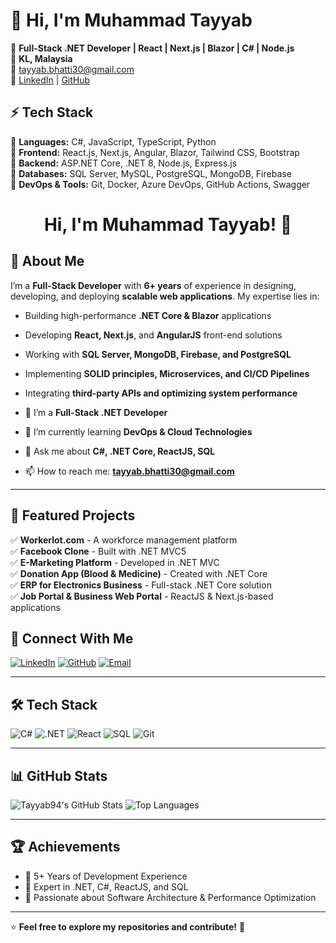 # 👋 Hi, I'm Muhammad Tayyab  

🚀 **Full-Stack .NET Developer | React | Next.js | Blazor | C# | Node.js**  
📍 **KL, Malaysia**  
📧 [tayyab.bhatti30@gmail.com](mailto:tayyab.bhatti30@gmail.com)  
🔗 [LinkedIn](https://linkedin.com/in/mtayyab94) | [GitHub](https://github.com/Tayyab94)  


## ⚡ Tech Stack  

🔹 **Languages:** C#, JavaScript, TypeScript, Python  
🔹 **Frontend:** React.js, Next.js, Angular, Blazor, Tailwind CSS, Bootstrap  
🔹 **Backend:** ASP.NET Core, .NET 8, Node.js, Express.js  
🔹 **Databases:** SQL Server, MySQL, PostgreSQL, MongoDB, Firebase  
🔹 **DevOps & Tools:** Git, Docker, Azure DevOps, GitHub Actions, Swagger  


<h1 align="center">Hi, I'm Muhammad Tayyab! 👋</h1>

## 🚀 About Me
I’m a **Full-Stack Developer** with **6+ years** of experience in designing, developing, and deploying **scalable web applications**. My expertise lies in:  
- Building high-performance **.NET Core & Blazor** applications  
- Developing **React, Next.js**, and **AngularJS** front-end solutions  
- Working with **SQL Server, MongoDB, Firebase, and PostgreSQL**  
- Implementing **SOLID principles, Microservices, and CI/CD Pipelines**  
- Integrating **third-party APIs and optimizing system performance**  

- 🔭 I’m a **Full-Stack .NET Developer**
- 🌱 I’m currently learning **DevOps & Cloud Technologies**
- 💬 Ask me about **C#, .NET Core, ReactJS, SQL**
- 📫 How to reach me: **tayyab.bhatti30@gmail.com**

---

## 📌 Featured Projects  

✅ **Workerlot.com** - A workforce management platform  
✅ **Facebook Clone** - Built with .NET MVC5  
✅ **E-Marketing Platform** - Developed in .NET MVC  
✅ **Donation App (Blood & Medicine)** - Created with .NET Core  
✅ **ERP for Electronics Business** - Full-stack .NET Core solution  
✅ **Job Portal & Business Web Portal** - ReactJS & Next.js-based applications  

## 📢 Connect With Me
[![LinkedIn](https://img.shields.io/badge/LinkedIn-blue?style=for-the-badge&logo=linkedin)](https://www.linkedin.com/in/mtayyab94/)
[![GitHub](https://img.shields.io/badge/GitHub-black?style=for-the-badge&logo=github)](https://github.com/Tayyab94)
[![Email](https://img.shields.io/badge/Email-red?style=for-the-badge&logo=gmail)](mailto:tayyab.bhatti30@gmail.com)

---

## 🛠 Tech Stack
![C#](https://img.shields.io/badge/C%23-239120?style=for-the-badge&logo=c-sharp&logoColor=white)
![.NET](https://img.shields.io/badge/.NET-512BD4?style=for-the-badge&logo=.net&logoColor=white)
![React](https://img.shields.io/badge/React-20232A?style=for-the-badge&logo=react&logoColor=61DAFB)
![SQL](https://img.shields.io/badge/SQL-CC2927?style=for-the-badge&logo=microsoft-sql-server&logoColor=white)
![Git](https://img.shields.io/badge/Git-F05032?style=for-the-badge&logo=git&logoColor=white)

---

## 📊 GitHub Stats
![Tayyab94's GitHub Stats](https://github-readme-stats.vercel.app/api?username=Tayyab94&show_icons=true&theme=dark)
![Top Languages](https://github-readme-stats.vercel.app/api/top-langs/?username=Tayyab94&layout=compact&theme=dark)

---

## 🏆 Achievements
- 🎯 5+ Years of Development Experience
- 🏅 Expert in .NET, C#, ReactJS, and SQL
- 🚀 Passionate about Software Architecture & Performance Optimization

---

⭐ **Feel free to explore my repositories and contribute!** 🚀
